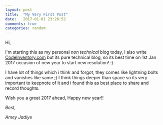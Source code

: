 ```yaml
---
layout: post
title:  "My Very First Post"
date:   2017-01-01 23:26:52
comments: true
categories: random
---
```


Hi,

I'm starting this as my personal _non technical_ blog today, I also write <a target="_blank" href="http://codeinventory.com">CodeInventory.com</a> but its pure technical blog, so its best time  on 1st Jan 2017 occasion of new year to start new resolution! :)

I have lot of things which i think and forgot, they comes like lightning bolts and vanishes like same ;)  I think things deeper than space so its very important to keepnote of it and i found this as best place to share and record thoughts.

Wish you a great 2017 ahead, Happy new year!!


*Best,*

*Amey Jadiye*  
